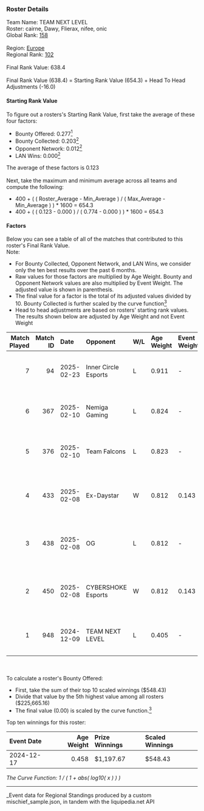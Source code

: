 ### Roster Details<br />
Team Name: TEAM NEXT LEVEL<br />
Roster: cairne, Dawy, Flierax, nifee, onic<br />
Global Rank: [158](../../standings_global_2025_04_07.md)<br />
<br />
Region: [Europe]( ../../standings_europe_2025_04_07.md)<br />
Regional Rank: [102]( ../../standings_europe_2025_04_07.md)<br />
<br />
Final Rank Value:  638.4<br />
<br />
Final Rank Value (638.4) = Starting Rank Value (654.3) + Head To Head Adjustments (-16.0)<br />

#### Starting Rank Value<br />
To figure out a rosters's Starting Rank Value, first take the average of these four factors:<br />
- Bounty Offered: 0.277[<sup>1</sup>](#table2)
- Bounty Collected: 0.203[<sup>2</sup>](#table1)
- Opponent Network: 0.012[<sup>2</sup>](#table1)
- LAN Wins: 0.000[<sup>2</sup>](#table1)

The average of these factors is 0.123<br />
<br />
Next, take the maximum and minimum average across all teams and compute the following:<br />
- 400 + ( ( Roster_Average - Min_Average ) / ( Max_Average - Min_Average ) ) * 1600 = 654.3
- 400 + ( ( 0.123 - 0.000 ) / ( 0.774 - 0.000 ) ) * 1600 = 654.3


#### Factors<br />
Below you can see a table of all of the matches that contributed to this roster's Final Rank Value.<br />
Note:<br />

- For Bounty Collected, Opponent Network, and LAN Wins, we consider only the ten best results over the past 6 months.
- Raw values for those factors are multiplied by Age Weight. Bounty and Opponent Network values are also multiplied by Event Weight. The adjusted value is shown in parenthesis.
- The final value for a factor is the total of its adjusted values divided by 10. Bounty Collected is further scaled by the curve function[<sup>3</sup>](#curveFunction)
- Head to head adjustments are based on rosters' starting rank values. The results shown below are adjusted by Age Weight and not Event Weight
<span id="table1"></span><br />


| Match Played | Match ID | Date       | Opponent             | W/L | Age Weight | Event Weight | Bounty Collected | Opponent Network | LAN Wins  | H2H Adj. | Roster                                 |
| -: | -: | :- | :- | :- | :- | :- | :- | :- | :- | -: | :- |
|            7 |       94 | 2025-02-23 | Inner Circle Esports | L   | 0.911      | -            | -                | -                | -         |   -19.56 | cairne, Dawy, Flierax, nifee, onic     |
|            6 |      367 | 2025-02-10 | Nemiga Gaming        | L   | 0.824      | -            | -                | -                | -         |    -7.27 | cairne, Dawy, Flierax, nifee, onic     |
|            5 |      376 | 2025-02-10 | Team Falcons         | L   | 0.823      | -            | -                | -                | -         |    -0.03 | cairne, Dawy, Flierax, nifee, onic     |
|            4 |      433 | 2025-02-08 | Ex-Daystar           | W   | 0.812      | 0.143        | 0.000 (0.000)    | 0.066 (0.008)    | 0 (0.000) |     4.86 | cairne, Dawy, Flierax, nifee, s-chilla |
|            3 |      438 | 2025-02-08 | OG                   | L   | 0.812      | -            | -                | -                | -         |    -6.67 | cairne, Dawy, Flierax, nifee, s-chilla |
|            2 |      450 | 2025-02-08 | CYBERSHOKE Esports   | W   | 0.812      | 0.143        | 0.010 (0.001)    | 1.000 (0.116)    | 0 (0.000) |    17.96 | cairne, Dawy, Flierax, nifee, s-chilla |
|            1 |      948 | 2024-12-09 | TEAM NEXT LEVEL      | L   | 0.405      | -            | -                | -                | -         |    -5.24 | ch1rs, Dawy, Flierax, nifee, Psycho    |

<br />
<span id="table2"></span><br />
To calculate a roster's Bounty Offered:<br />

- First, take the sum of their top 10 scaled winnings ($548.43)
- Divide that value by the 5th highest value among all rosters ($225,665.16)
- The final value (0.00) is scaled by the curve function.[<sup>3</sup>](#curveFunction)

Top ten winnings for this roster:<br />

| Event Date | Age Weight | Prize Winnings | Scaled Winnings |
| :- | -: | :- | :- |
| 2024-12-17 |      0.458 | $1,197.67      | $548.43         |


<span id="curveFunction"></span>_The Curve Function: 1 / ( 1 + abs( log10( x ) ) )_<br />

---
_Event data for Regional Standings produced by a custom mischief_sample.json, in tandem with the liquipedia.net API<br />
